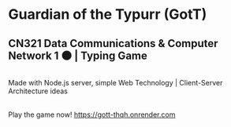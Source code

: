 # Guardian of the Typurr (GotT)
<h2> CN321 Data Communications & Computer Network 1 🌑 | Typing Game </h2> <br>
Made with Node.js server, simple Web Technology | Client-Server Architecture ideas <br> <br>

Play the game now!
https://gott-thqh.onrender.com

